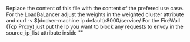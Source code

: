 Replace the content of this file with the content of the prefered use case.
	For the LoadBaLancer adjust the weights in the weighted cluster attribute and curl -v $(docker-machine ip default):8000/service/
	For the FireWall (Tcp Proxy) just put the Ip you want to block any requests to envoy in the source_ip_list attribute inside ""
